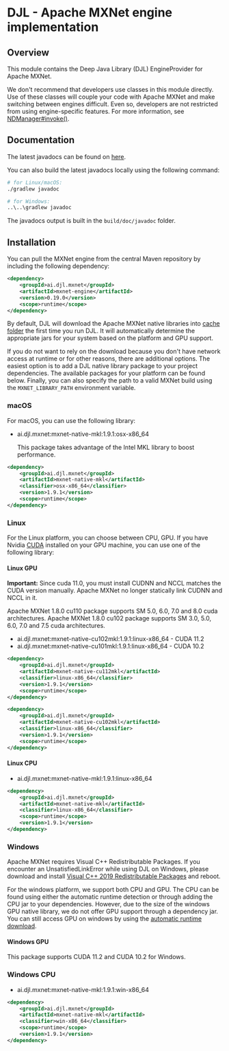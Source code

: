 # DJL - Apache MXNet engine implementation

## Overview

This module contains the Deep Java Library (DJL) EngineProvider for Apache MXNet.

We don't recommend that developers use classes in this module directly. Use of these classes
will couple your code with Apache MXNet and make switching between engines difficult. Even so,
developers are not restricted from using engine-specific features. For more information,
see [NDManager#invoke()](https://javadoc.io/static/ai.djl/api/0.19.0/ai/djl/ndarray/NDManager.html#invoke-java.lang.String-ai.djl.ndarray.NDArray:A-ai.djl.ndarray.NDArray:A-ai.djl.util.PairList-).

## Documentation

The latest javadocs can be found on [here](https://javadoc.io/doc/ai.djl.mxnet/mxnet-engine/latest/index.html).

You can also build the latest javadocs locally using the following command:

```sh
# for Linux/macOS:
./gradlew javadoc

# for Windows:
..\..\gradlew javadoc
```
The javadocs output is built in the `build/doc/javadoc` folder.


## Installation

You can pull the MXNet engine from the central Maven repository by including the following dependency:

```xml
<dependency>
    <groupId>ai.djl.mxnet</groupId>
    <artifactId>mxnet-engine</artifactId>
    <version>0.19.0</version>
    <scope>runtime</scope>
</dependency>
```

By default, DJL will download the Apache MXNet native libraries into [cache folder](../../../docs/development/cache_management.md) the first time you run DJL.
It will automatically determine the appropriate jars for your system based on the platform and GPU support.

If you do not want to rely on the download because you don't have network access at runtime or for other reasons, there are additional options.
The easiest option is to add a DJL native library package to your project dependencies.
The available packages for your platform can be found below.
Finally, you can also specify the path to a valid MXNet build using the `MXNET_LIBRARY_PATH` environment variable.

### macOS

For macOS, you can use the following library:

- ai.djl.mxnet:mxnet-native-mkl:1.9.1:osx-x86_64

    This package takes advantage of the Intel MKL library to boost performance.
```xml
<dependency>
    <groupId>ai.djl.mxnet</groupId>
    <artifactId>mxnet-native-mkl</artifactId>
    <classifier>osx-x86_64</classifier>
    <version>1.9.1</version>
    <scope>runtime</scope>
</dependency>
```

### Linux

For the Linux platform, you can choose between CPU, GPU. If you have Nvidia [CUDA](https://en.wikipedia.org/wiki/CUDA)
installed on your GPU machine, you can use one of the following library:

#### Linux GPU

**Important:** Since cuda 11.0, you must install CUDNN and NCCL matches the CUDA version manually.
Apache MXNet no longer statically link CUDNN and NCCL in it.

Apache MXNet 1.8.0 cu110 package supports SM 5.0, 6.0, 7.0 and 8.0 cuda architectures.
Apache MXNet 1.8.0 cu102 package supports SM 3.0, 5.0, 6.0, 7.0 and 7.5 cuda architectures.

- ai.djl.mxnet:mxnet-native-cu102mkl:1.9.1:linux-x86_64 - CUDA 11.2
- ai.djl.mxnet:mxnet-native-cu101mkl:1.9.1:linux-x86_64 - CUDA 10.2

```xml
<dependency>
    <groupId>ai.djl.mxnet</groupId>
    <artifactId>mxnet-native-cu112mkl</artifactId>
    <classifier>linux-x86_64</classifier>
    <version>1.9.1</version>
    <scope>runtime</scope>
</dependency>
```

```xml
<dependency>
    <groupId>ai.djl.mxnet</groupId>
    <artifactId>mxnet-native-cu102mkl</artifactId>
    <classifier>linux-x86_64</classifier>
    <version>1.9.1</version>
    <scope>runtime</scope>
</dependency>
```

#### Linux CPU

- ai.djl.mxnet:mxnet-native-mkl:1.9.1:linux-x86_64

```xml
<dependency>
    <groupId>ai.djl.mxnet</groupId>
    <artifactId>mxnet-native-mkl</artifactId>
    <classifier>linux-x86_64</classifier>
    <scope>runtime</scope>
    <version>1.9.1</version>
</dependency>
```

### Windows

Apache MXNet requires Visual C++ Redistributable Packages. If you encounter an UnsatisfiedLinkError while using
DJL on Windows, please download and install
[Visual C++ 2019 Redistributable Packages](https://support.microsoft.com/en-us/help/2977003/the-latest-supported-visual-c-downloads) and reboot.

For the windows platform, we support both CPU and GPU.
The CPU can be found using either the automatic runtime detection or through adding the CPU jar to your dependencies.
However, due to the size of the windows GPU native library, we do not offer GPU support through a dependency jar.
You can still access GPU on windows by using the [automatic runtime download](#Installation).

#### Windows GPU

This package supports CUDA 11.2 and CUDA 10.2 for Windows.

### Windows CPU

- ai.djl.mxnet:mxnet-native-mkl:1.9.1:win-x86_64

```xml
<dependency>
    <groupId>ai.djl.mxnet</groupId>
    <artifactId>mxnet-native-mkl</artifactId>
    <classifier>win-x86_64</classifier>
    <scope>runtime</scope>
    <version>1.9.1</version>
</dependency>
```
